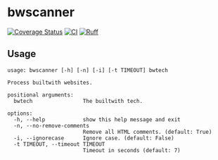# bwscanner

[![Coverage Status](https://coveralls.io/repos/github/arunanshub/bwscanner/badge.svg?branch=master)](https://coveralls.io/github/arunanshub/bwscanner?branch=master)
[![CI](https://github.com/arunanshub/bwscanner/actions/workflows/ci.yml/badge.svg)](https://github.com/arunanshub/bwscanner/actions/workflows/ci.yml)
[![Ruff](https://img.shields.io/endpoint?url=https://raw.githubusercontent.com/astral-sh/ruff/main/assets/badge/v2.json)](https://github.com/astral-sh/ruff)

## Usage

```text
usage: bwscanner [-h] [-n] [-i] [-t TIMEOUT] bwtech

Process builtwith websites.

positional arguments:
  bwtech                The builtwith tech.

options:
  -h, --help            show this help message and exit
  -n, --no-remove-comments
                        Remove all HTML comments. (default: True)
  -i, --ignorecase      Ignore case. (default: False)
  -t TIMEOUT, --timeout TIMEOUT
                        Timeout in seconds (default: 7)
```
